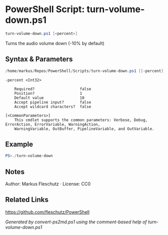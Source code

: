 # PowerShell Script: turn-volume-down.ps1
```powershell
turn-volume-down.ps1 [<percent>]
```

Turns the audio volume down (-10% by default)

## Syntax & Parameters
```powershell
/home/markus/Repos/PowerShell/Scripts/turn-volume-down.ps1 [[-percent] <Int32>] [<CommonParameters>]
```

```
-percent <Int32>
    
    Required?                    false
    Position?                    1
    Default value                10
    Accept pipeline input?       false
    Accept wildcard characters?  false
```

```
[<CommonParameters>]
    This cmdlet supports the common parameters: Verbose, Debug, ErrorAction, ErrorVariable, WarningAction, 
    WarningVariable, OutBuffer, PipelineVariable, and OutVariable.
```

## Example
```powershell
PS>./turn-volume-down
```


## Notes
Author: Markus Fleschutz · License: CC0

## Related Links
https://github.com/fleschutz/PowerShell

*Generated by convert-ps2md.ps1 using the comment-based help of turn-volume-down.ps1*
